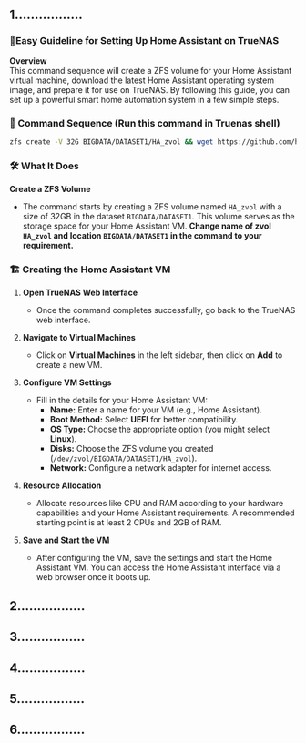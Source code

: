 ## 1.................

### 🌟Easy Guideline for Setting Up Home Assistant on TrueNAS 

**Overview**  
This command sequence will create a ZFS volume for your Home Assistant virtual machine, download the latest Home Assistant operating system image, and prepare it for use on TrueNAS. By following this guide, you can set up a powerful smart home automation system in a few simple steps.

### 🎨 Command Sequence (Run this command in Truenas shell)

```bash
zfs create -V 32G BIGDATA/DATASET1/HA_zvol && wget https://github.com/home-assistant/operating-system/releases/download/13.2/haos_ova-13.2.qcow2.xz && unxz haos_ova-13.2.qcow2.xz && qemu-img convert -O raw haos_ova-13.2.qcow2 /dev/zvol/BIGDATA/DATASET1/HA_zvol
```

### 🛠 What It Does

**Create a ZFS Volume**  
   - The command starts by creating a ZFS volume named `HA_zvol` with a size of 32GB in the dataset `BIGDATA/DATASET1`. This volume serves as the storage space for your Home Assistant VM. **Change name of zvol `HA_zvol` and location `BIGDATA/DATASET1` in the command to your requirement.**

### 🏗 Creating the Home Assistant VM

1. **Open TrueNAS Web Interface**  
   - Once the command completes successfully, go back to the TrueNAS web interface.

2. **Navigate to Virtual Machines**  
   - Click on **Virtual Machines** in the left sidebar, then click on **Add** to create a new VM.

3. **Configure VM Settings**  
   - Fill in the details for your Home Assistant VM:
     - **Name:** Enter a name for your VM (e.g., Home Assistant).
     - **Boot Method:** Select **UEFI** for better compatibility.
     - **OS Type:** Choose the appropriate option (you might select **Linux**).
     - **Disks:** Choose the ZFS volume you created (`/dev/zvol/BIGDATA/DATASET1/HA_zvol`).
     - **Network:** Configure a network adapter for internet access.

4. **Resource Allocation**  
   - Allocate resources like CPU and RAM according to your hardware capabilities and your Home Assistant requirements. A recommended starting point is at least 2 CPUs and 2GB of RAM.

5. **Save and Start the VM**  
   - After configuring the VM, save the settings and start the Home Assistant VM. You can access the Home Assistant interface via a web browser once it boots up.
  
## 2.................

## 3.................

## 4.................

## 5.................

## 6.................

